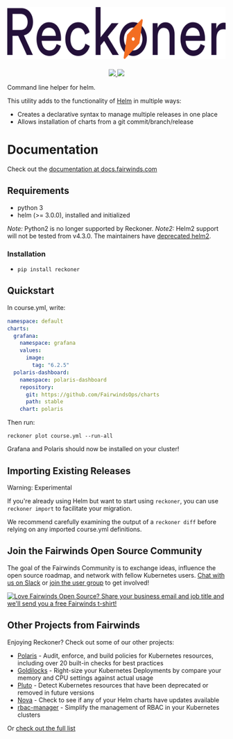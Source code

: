 <div align="center">
    <img src="img/reckoner-logo.svg" height="120" alt="Reckoner" style="padding-bottom: 20px" />
    <br>
    <a href="https://github.com/FairwindsOps/reckoner/releases">
        <img src="https://img.shields.io/github/v/release/FairwindsOps/reckoner">
    </a>
    <a href="https://join.slack.com/t/fairwindscommunity/shared_invite/zt-e3c6vj4l-3lIH6dvKqzWII5fSSFDi1g">
      <img src="https://img.shields.io/static/v1?label=Slack&message=Join+our+Community&color=4a154b&logo=slack">
    </a>
</div>

Command line helper for helm.

This utility adds to the functionality of [Helm](https://github.com/kubernetes/helm) in multiple ways:

* Creates a declarative syntax to manage multiple releases in one place
* Allows installation of charts from a git commit/branch/release

# Documentation
Check out the [documentation at docs.fairwinds.com](https://reckoner.docs.fairwinds.com/)

## Requirements

* python 3
* helm (>= 3.0.0), installed and initialized

*Note:* Python2 is no longer supported by Reckoner.
*Note2:* Helm2 support will not be tested from v4.3.0. The maintainers have [deprecated helm2](https://helm.sh/blog/helm-v2-deprecation-timeline/).

### Installation

* `pip install reckoner`

## Quickstart

In course.yml, write:

```yaml
namespace: default
charts:
  grafana:
    namespace: grafana
    values:
      image:
        tag: "6.2.5"
  polaris-dashboard:
    namespace: polaris-dashboard
    repository:
      git: https://github.com/FairwindsOps/charts
      path: stable
    chart: polaris
```

Then run:

```shell
reckoner plot course.yml --run-all
```

Grafana and Polaris should now be installed on your cluster!

## Importing Existing Releases

Warning: Experimental

If you're already using Helm but want to start using `reckoner`, you can use `reckoner import` to facilitate your migration.

We recommend carefully examining the output of a `reckoner diff` before relying on any imported course.yml definitions.

<!-- Begin boilerplate -->
## Join the Fairwinds Open Source Community

The goal of the Fairwinds Community is to exchange ideas, influence the open source roadmap,
and network with fellow Kubernetes users.
[Chat with us on Slack](https://join.slack.com/t/fairwindscommunity/shared_invite/zt-e3c6vj4l-3lIH6dvKqzWII5fSSFDi1g)
or
[join the user group](https://www.fairwinds.com/open-source-software-user-group) to get involved!

<a href="https://www.fairwinds.com/t-shirt-offer?utm_source=reckoner&utm_medium=reckoner&utm_campaign=reckoner-tshirt">
  <img src="https://www.fairwinds.com/hubfs/Doc_Banners/Fairwinds_OSS_User_Group_740x125_v6.png" alt="Love Fairwinds Open Source? Share your business email and job title and we'll send you a free Fairwinds t-shirt!" />
</a>

## Other Projects from Fairwinds

Enjoying Reckoner? Check out some of our other projects:
* [Polaris](https://github.com/FairwindsOps/Polaris) - Audit, enforce, and build policies for Kubernetes resources, including over 20 built-in checks for best practices
* [Goldilocks](https://github.com/FairwindsOps/Goldilocks) - Right-size your Kubernetes Deployments by compare your memory and CPU settings against actual usage
* [Pluto](https://github.com/FairwindsOps/Pluto) - Detect Kubernetes resources that have been deprecated or removed in future versions
* [Nova](https://github.com/FairwindsOps/Nova) - Check to see if any of your Helm charts have updates available
* [rbac-manager](https://github.com/FairwindsOps/rbac-manager) - Simplify the management of RBAC in your Kubernetes clusters

Or [check out the full list](https://www.fairwinds.com/open-source-software?utm_source=reckoner&utm_medium=reckoner&utm_campaign=reckoner)
